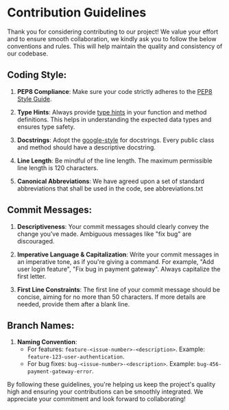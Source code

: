 # Contribution Guidelines

Thank you for considering contributing to our project! We value your effort and to ensure smooth collaboration, we kindly ask you to follow the below conventions and rules. This will help maintain the quality and consistency of our codebase.

## Coding Style:

1. **PEP8 Compliance**: Make sure your code strictly adheres to the [PEP8 Style Guide](https://peps.python.org/pep-0008/).

2. **Type Hints**: Always provide [type hints](https://docs.python.org/3/library/typing.html) in your function and method definitions. This helps in understanding the expected data types and ensures type safety.

3. **Docstrings**: Adopt the [google-style](https://sphinx-rtd-tutorial.readthedocs.io/en/latest/docstrings.html) for docstrings. Every public class and method should have a descriptive docstring.

4. **Line Length**: Be mindful of the line length. The maximum permissible line length is 120 characters.

5. **Canonical Abbreviations**: We have agreed upon a set of standard abbreviations that shall be used in the code, see abbreviations.txt

## Commit Messages:

1. **Descriptiveness**: Your commit messages should clearly convey the change you've made. Ambiguous messages like "fix bug" are discouraged.

2. **Imperative Language & Capitalization**: Write your commit messages in an imperative tone, as if you're giving a command. For example, "Add user login feature", "Fix bug in payment gateway". Always capitalize the first letter.

3. **First Line Constraints**: The first line of your commit message should be concise, aiming for no more than 50 characters. If more details are needed, provide them after a blank line.

## Branch Names:

1. **Naming Convention**:
   - For features: `feature-<issue-number>-<description>`. Example: `feature-123-user-authentication`.
   - For bug fixes: `bug-<issue-number>-<description>`. Example: `bug-456-payment-gateway-error`.

By following these guidelines, you're helping us keep the project's quality high and ensuring your contributions can be smoothly integrated. We appreciate your commitment and look forward to collaborating!
